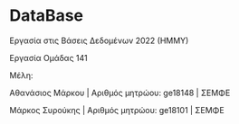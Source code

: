 # DataBase
Εργασία στις Βάσεις Δεδομένων 2022 (ΗΜΜΥ)

Εργασία Ομάδας 141

Μέλη:

Αθανάσιος Μάρκου | Αριθμός μητρώου: ge18148 | ΣΕΜΦΕ

Μάρκος Συρούκης | Αριθμός μητρώου: ge18101 | ΣΕΜΦΕ
